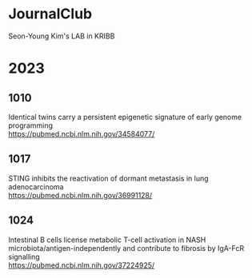 # JournalClub
Seon-Young Kim's LAB in KRIBB

# 2023
## 1010
Identical twins carry a persistent epigenetic signature of early genome programming
<br> https://pubmed.ncbi.nlm.nih.gov/34584077/

## 1017
STING inhibits the reactivation of dormant metastasis in lung adenocarcinoma
<br> https://pubmed.ncbi.nlm.nih.gov/36991128/

## 1024
Intestinal B cells license metabolic T-cell activation in NASH microbiota/antigen-independently and contribute to fibrosis by IgA-FcR signalling
<br> https://pubmed.ncbi.nlm.nih.gov/37224925/
